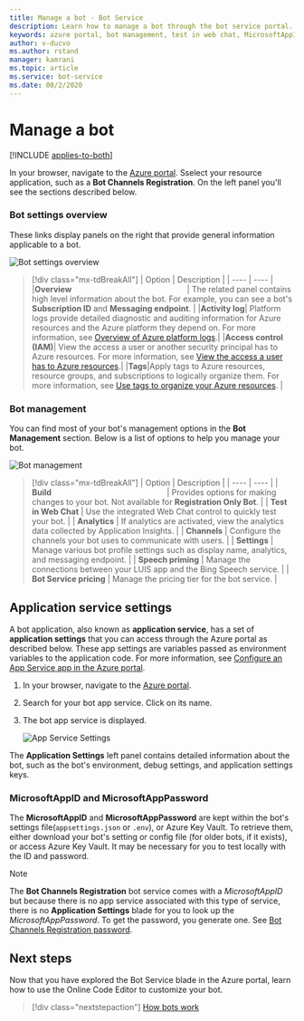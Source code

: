 ```yaml
---
title: Manage a bot - Bot Service
description: Learn how to manage a bot through the bot service portal.
keywords: azure portal, bot management, test in web chat, MicrosoftAppID, MicrosoftAppPassword, application settings
author: v-ducvo
ms.author: rstand
manager: kamrani
ms.topic: article
ms.service: bot-service
ms.date: 08/2/2020
---
```


# Manage a bot

[!INCLUDE [applies-to-both](includes/applies-to-both.md)]

In your browser, navigate to the [Azure portal](https://ms.portal.azure.com/). Sselect your resource application, such as a **Bot Channels Registration**. On the left panel you'll see the sections described below.

### Bot settings overview

These links display panels on the right that provide general information applicable to a bot.

![Bot settings overview](~/media/azure-manage-a-bot/overview.png)

> [!div class="mx-tdBreakAll"]
> | Option |  Description |
> | ---- | ---- |
> |**Overview** <img width="200px"/>| The related panel contains high level information about the bot. For example, you can see a bot's **Subscription ID** and **Messaging endpoint**. |
> |**Activity log**| Platform logs provide detailed diagnostic and auditing information for Azure resources and the Azure platform they depend on. For more information, see [Overview of Azure platform logs](https://docs.microsoft.com/azure/azure-monitor/platform/platform-logs-overview).|
> |**Access control (IAM)**| View the access a user or another security principal has to Azure resources. For more information, see [View the access a user has to Azure resources](https://docs.microsoft.com/azure/role-based-access-control/check-access).|
> |**Tags**|Apply tags to Azure resources, resource groups, and subscriptions to logically organize them. For more information, see [Use tags to organize your Azure resources](https://docs.microsoft.com/azure/azure-resource-manager/management/tag-resources). |

### Bot management

 You can find most of your bot's management options in the **Bot Management** section. Below is a list of options to help you manage your bot.

![Bot management](~/media/azure-manage-a-bot/bot-management.png)

> [!div class="mx-tdBreakAll"]
> | Option |  Description |
> | ---- | ---- |
> | **Build** <img width="200px"/>| Provides options for making changes to your bot. Not available for **Registration Only Bot**. |
> | **Test in Web Chat** | Use the integrated Web Chat control to quickly test your bot. |
> | **Analytics** | If analytics are activated, view the analytics data collected by Application Insights. |
> | **Channels** | Configure the channels your bot uses to communicate with users. |
> | **Settings** | Manage various bot profile settings such as display name, analytics, and messaging endpoint. |
> | **Speech priming** | Manage the connections between your LUIS app and the Bing Speech service. |
> | **Bot Service pricing** | Manage the pricing tier for the bot service. |

## Application service settings

A bot application, also known as **application service**, has a set of **application settings** that you can access through the Azure portal as described below. These app settings are variables passed as environment variables to the application code. For more information, see [Configure an App Service app in the Azure portal](https://docs.microsoft.com/azure/app-service/configure-common).

1. In your browser, navigate to the [Azure portal](https://ms.portal.azure.com/).
1. Search for your bot app service. Click on its name.
1. The bot app service is displayed.

    ![App Service Settings](~/media/azure-manage-a-bot/app-service-settings.png)

The **Application Settings** left panel contains detailed information about the bot, such as the bot's environment, debug settings, and application settings keys.

### MicrosoftAppID and MicrosoftAppPassword

The **MicrosoftAppID** and **MicrosoftAppPassword** are kept within the bot's settings file(`appsettings.json` or `.env`), or Azure Key Vault. To retrieve them, either download your bot's setting or config file (for older bots, if it exists), or access Azure Key Vault. It may be necessary for you to test locally with the ID and password.

> [!NOTE]
> The **Bot Channels Registration** bot service comes with a *MicrosoftAppID* but because there is no app service associated with this type of service, there is no **Application Settings** blade for you to look up the *MicrosoftAppPassword*. To get the password, you generate one. See [Bot Channels Registration password](bot-service-manage-settings.md#get-registration-password).

## Next steps
Now that you have explored the Bot Service blade in the Azure portal, learn how to use the Online Code Editor to customize your bot.
> [!div class="nextstepaction"]
> [How bots work](~/v4sdk/bot-builder-basics.md)
